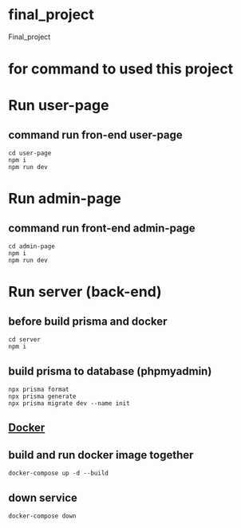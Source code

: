 # final_project
Final_project

# for command to used this project
# Run user-page 
  ## command run fron-end user-page
    cd user-page
    npm i
    npm run dev
  
# Run admin-page 
  ## command run front-end admin-page
    cd admin-page
    npm i
    npm run dev

# Run server (back-end)
  ## before build prisma and docker
    cd server
    npm i
  
  ## build prisma to database (phpmyadmin)
    npx prisma format
    npx prisma generate
    npx prisma migrate dev --name init
    
  ## [Docker](https://docs.mikelopster.dev/c/basic/intro)  
  ## build and run docker image together
    docker-compose up -d --build
  ## down service
    docker-compose down

